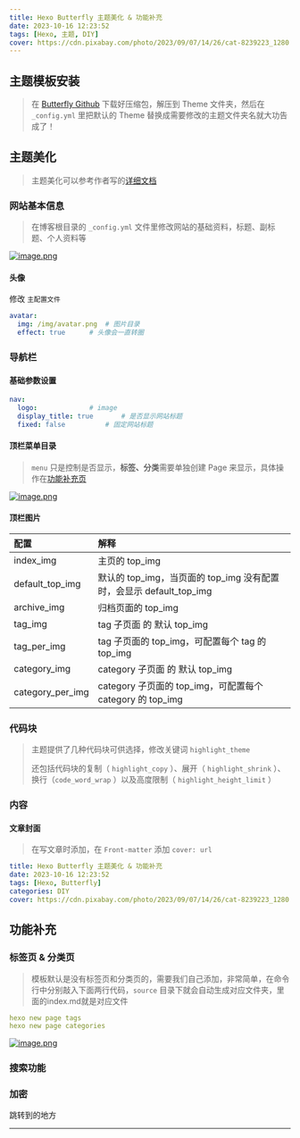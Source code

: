 ```yaml
---
title: Hexo Butterfly 主题美化 & 功能补充
date: 2023-10-16 12:23:52
tags: [Hexo, 主题, DIY]
cover: https://cdn.pixabay.com/photo/2023/09/07/14/26/cat-8239223_1280.png
---
```


## 主题模板安装

> 在 [Butterfly Github](https://github.com/jerryc127/hexo-theme-butterfly) 下载好压缩包，解压到 Theme 文件夹，然后在 `_config.yml` 里把默认的 Theme 替换成需要修改的主题文件夹名就大功告成了！

## 主题美化

> 主题美化可以参考作者写的[详细文档](https://butterfly.js.org/)

### 网站基本信息

> 在博客根目录的 `_config.yml` 文件里修改网站的基础资料，标题、副标题、个人资料等

[![image.png](https://i.postimg.cc/VvkBtMsH/image.png)](https://postimg.cc/ph3FbmFD)

#### 头像

修改 `主配置文件`

````yaml
avatar:
  img: /img/avatar.png	# 图片目录
  effect: true		# 头像会一直转圈
````



### 导航栏

#### 基础参数设置

```yaml
nav:
  logo: 			# image							
  display_title: true		# 是否显示网站标题
  fixed: false 			# 固定网站标题
```

#### 顶栏菜单目录

> `menu` 只是控制是否显示，**标签、分类**需要单独创建 Page 来显示，具体操作在[功能补充页](#jump_功能补充页) 

[![image.png](https://i.postimg.cc/nLw91D3R/image.png)](https://postimg.cc/d7r0sLPr)

#### 顶栏图片

| 配置             | 解释                                                         |
| :--------------- | :----------------------------------------------------------- |
| index_img        | 主页的 top_img                                               |
| default_top_img  | 默认的 top_img，当页面的 top_img 没有配置时，会显示 default_top_img |
| archive_img      | 归档页面的 top_img                                           |
| tag_img          | tag 子页面 的 默认 top_img                                   |
| tag_per_img      | tag 子页面的 top_img，可配置每个 tag 的 top_img              |
| category_img     | category 子页面 的 默认 top_img                              |
| category_per_img | category 子页面的 top_img，可配置每个 category 的 top_img    |



### 代码块

> 主题提供了几种代码块可供选择，修改关键词 `highlight_theme`
>
> 还包括代码块的复制（ `highlight_copy` ）、展开（ `highlight_shrink` ）、换行（`code_word_wrap`  ）以及高度限制（ `highlight_height_limit` ）

### 内容

#### 文章封面

> 在写文章时添加，在 `Front-matter` 添加 `cover: url`

```yaml
title: Hexo Butterfly 主题美化 & 功能补充
date: 2023-10-16 12:23:52
tags: [Hexo, Butterfly]
categories: DIY
cover: https://cdn.pixabay.com/photo/2023/09/07/14/26/cat-8239223_1280.png
```





## 功能补充

### <span id="jump_功能补充页">标签页 & 分类页</span>

> 模板默认是没有标签页和分类页的，需要我们自己添加，非常简单，在命令行中分别敲入下面两行代码，`source` 目录下就会自动生成对应文件夹，里面的index.md就是对应文件

```yaml
hexo new page tags
hexo new page categories
```

[![image.png](https://i.postimg.cc/VLXgh2Kz/image.png)](https://postimg.cc/ZCK6BskQ)

### 搜索功能

### 加密

<span id="jump_功能补充页">跳转到的地方</span>



----



